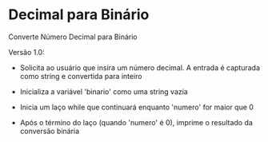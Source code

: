 # Decimal para Binário
Converte Número Decimal para Binário

Versão 1.0: 

- Solicita ao usuário que insira um número decimal. A entrada é capturada como string e convertida para inteiro

- Inicializa a variável 'binario' como uma string vazia

- Inicia um laço while que continuará enquanto 'numero' for maior que 0

- Após o término do laço (quando 'numero' é 0), imprime o resultado da conversão binária
